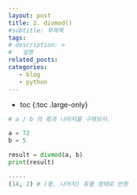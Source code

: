 ```yaml
---
layout: post
title: 2. divmod()
#subtitle: 부제목
tags: 
# description: >
#   설명
related_posts:
categories:
   - blog
   - python
---
```


* toc
{:toc .large-only}

```python
# a / b 의 몫과 나머지를 구해보자.

a = 72
b = 5

result = divmod(a, b)
print(result)

-----
(14, 2) # (몫, 나머지) 튜플 형태로 반환
```